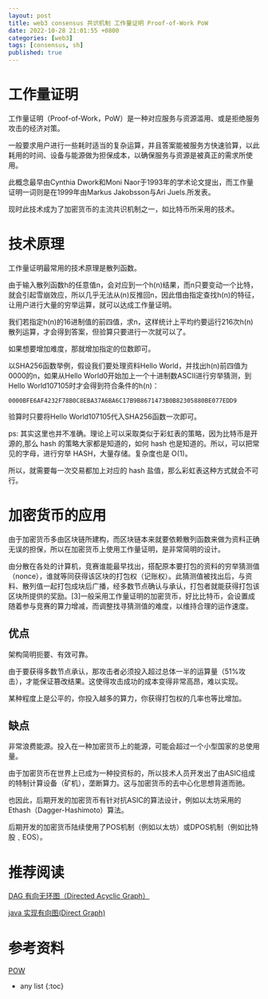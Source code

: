 ```yaml
---
layout: post
title: web3 consensus 共识机制 工作量证明 Proof-of-Work PoW
date: 2022-10-28 21:01:55 +0800
categories: [web3]
tags: [consensus, sh]
published: true
---
```


# 工作量证明 

工作量证明（Proof-of-Work，PoW）是一种对应服务与资源滥用、或是拒绝服务攻击的经济对策。

一般要求用户进行一些耗时适当的复杂运算，并且答案能被服务方快速验算，以此耗用的时间、设备与能源做为担保成本，以确保服务与资源是被真正的需求所使用。

此概念最早由Cynthia Dwork和Moni Naor于1993年的学术论文提出，而工作量证明一词则是在1999年由Markus Jakobsson与Ari Juels.所发表。

现时此技术成为了加密货币的主流共识机制之一，如比特币所采用的技术。

# 技术原理

工作量证明最常用的技术原理是散列函数。

由于输入散列函数h的任意值n，会对应到一个h(n)结果，而n只要变动一个比特，就会引起雪崩效应，所以几乎无法从(n)反推回n，因此借由指定查找h(n)的特征，让用户进行大量的穷举运算，就可以达成工作量证明。

我们若指定h(n)的16进制值的前四值，求n，这样统计上平均约要运行216次h(n)散列运算，才会得到答案，但验算只要进行一次就可以了。

如果想要增加难度，那就增加指定的位数即可。

以SHA256函数举例，假设我们要处理资料Hello World，并找出h(n)前四值为0000的n，如果从Hello World0开始加上一个十进制数ASCII进行穷举猜测，到Hello World107105时才会得到符合条件的h(n)：

```
0000BFE6AF4232F78B0C8EBA37A6BA6C17B9B8671473B0B82305880BE077EDD9
```

验算时只要将Hello World107105代入SHA256函数一次即可。


ps: 其实这里也并不准确。理论上可以采取类似于彩虹表的策略，因为比特币是开源的,那么 hash 的策略大家都是知道的，如何 hash 也是知道的。所以，可以把常见的字母，进行穷举 HASH，大量存储。复杂度也是 O(1)。

所以，就需要每一次交易都加上对应的 hash 盐值，那么彩虹表这种方式就会不可行。

# 加密货币的应用

由于加密货币多由区块链所建构，而区块链本来就要依赖散列函数来做为资料正确无误的担保，所以在加密货币上使用工作量证明，是非常简明的设计。

由分散在各处的计算机，竞赛谁能最早找出，搭配原本要打包的资料的穷举猜测值（nonce），谁就等同获得该区块的打包权（记账权）。此猜测值被找出后，与资料、散列值一起打包成块后广播，经多数节点确认与承认，打包者就能获得打包该区块所提供的奖励。[3]一般采用工作量证明的加密货币，好比比特币，会设置成随着参与竞赛的算力增减，而调整找寻猜测值的难度，以维持合理的运作速度。

## 优点

架构简明扼要、有效可靠。

由于要获得多数节点承认，那攻击者必须投入超过总体一半的运算量（51%攻击），才能保证篡改结果。这使得攻击成功的成本变得非常高昂，难以实现。

某种程度上是公平的，你投入越多的算力，你获得打包权的几率也等比增加。

## 缺点

非常浪费能源。投入在一种加密货币上的能源，可能会超过一个小型国家的总使用量。

由于加密货币在世界上已成为一种投资标的，所以技术人员开发出了由ASIC组成的特制计算设备（矿机），垄断算力。这与加密货币的去中心化思想背道而驰。

也因此，后期开发的加密货币有针对抗ASIC的算法设计，例如以太坊采用的Ethash（Dagger-Hashimoto）算法。

后期开发的加密货币陆续使用了POS机制（例如以太坊）或DPOS机制（例如比特股﹑EOS）。


# 推荐阅读

[DAG 有向无环图（Directed Acyclic Graph）](https://houbb.github.io/2020/01/23/data-struct-learn-03-dag)

[java 实现有向图(Direct Graph)](https://houbb.github.io/2020/01/23/data-struct-learn-03-direct-graph)

# 参考资料

[POW](https://zh.wikipedia.org/wiki/%E5%B7%A5%E4%BD%9C%E9%87%8F%E8%AD%89%E6%98%8E)

* any list
{:toc}